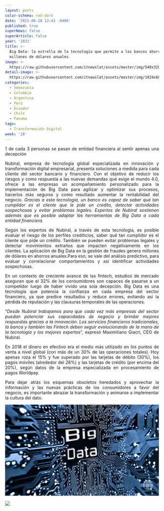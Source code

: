 ```yaml
---
layout: posts
color-schema: red-dark
date: '2021-06-28 12:43 -0400'
published: true
superNews: false
superArticle: false
year: '2021'
title: >-
  Big Data: la estrella de la tecnología que permite a los bancos ahorrar
  millones de dólares anuales
image: >-
  https://raw.githubusercontent.com/itnewslat/assets/master/img/540x320/Big-Data-p.jpg
detail-image: >-
  https://raw.githubusercontent.com/itnewslat/assets/master/img/1024x680/Big-Data-g.jpg
categories:
  - Venezuela
  - Colombia
  - Argentina
  - Perú
  - Ecuador
  - Chile
  - Panama
tags:
  - Transformación Digital
week: '28'
---
```

<p style="text-align: justify;">1 de cada 3 personas se pasan de entidad financiera al sentir apenas una decepción</p>
<p style="text-align: justify;">Nubiral, empresa de tecnología global especializada en innovación y transformación digital empresarial, presenta soluciones a medida para cada cliente del sector bancario y financiero. Con el objetivo de reducir los riesgos y como respuesta a las nuevas demandas que exige el mundo 4.0, ofrece a las empresas un acompañamiento personalizado para la implementación de Big Data para agilizar y optimizar sus procesos, hacerlos más seguros y como resultado aumentar la rentabilidad del negocio.<em>
Gracias a esta tecnología, un banco es capaz de saber qué tan cumplidor es el cliente que le pide un crédito, detectar actividades sospechosas y evitar problemas legales.</em><em> Expertos de Nubiral sostienen además que es posible adaptar las herramientas de Big Data a cada entidad financiera.</em></p>
<p style="text-align: justify;">Según los expertos de Nubiral, a través de esta tecnología, es posible evaluar el riesgo de los perfiles crediticios, saber qué tan cumplidor es el cliente que pide un crédito. También se pueden evitar problemas legales y detectar movimientos extraños que impacten negativamente en los clientes. La aplicación de Big Data en la gestión de fraudes genera millones de dólares en ahorros anuales.Para eso, se vale del análisis predictivo, para evaluar y correlacionar comportamientos y así identificar actividades sospechosas.</p>
<p style="text-align: justify;">En un contexto de creciente avance de las fintech, estudios de mercado aseguran que el 32% de los consumidores son capaces de pasarse a un competidor luego de haber vivido una sola decepción. Big Data es una tecnología que potencia la confianza en cada empresa del sector financiero, ya que predice resultados y reduce errores, evitando así la pérdida de reputación y las clausuras temporales de las operaciones.</p>
<p style="text-align: justify;">“<em>Desde Nubiral trabajamos para que cada vez más empresas del sector puedan potenciar sus capacidades de negocio y brindar mejores respuestas gracias a la innovación. Los servicios financieros tradicionales, la banca y también las Fintech deben seguir evolucionando de la mano de la tecnología y los mejores expertos</em>”, expresó Maximiliano Giacri, CEO de Nubiral.</p>
<p style="text-align: justify;">En 2018 el dinero en efectivo era el medio más utilizado en los puntos de venta a nivel global (con más de un 30% de las operaciones totales). Hoy apenas roza el 15% y fue superado por las tarjetas de débito (30%), los pagos móviles (alrededor del 28%) y las tarjetas de crédito (por encima del 20%), según datos de la empresa especializada en procesamiento de pagos Worldpay.</p>
<p style="text-align: justify;">Para dejar atrás los esquemas obsoletos heredados y aprovechar la información y las nuevas prácticas de los consumidores a favor del negocio, es importante abrazar la transformación y animarse a implementar la cultura del dato.</p>

![](https://raw.githubusercontent.com/itnewslat/assets/master/img/540x320/Big-Data-p.jpg)

<img src="https://tracker.metricool.com/c3po.jpg?hash=56f88a41e39ab42c063cc51676587a04"/>
